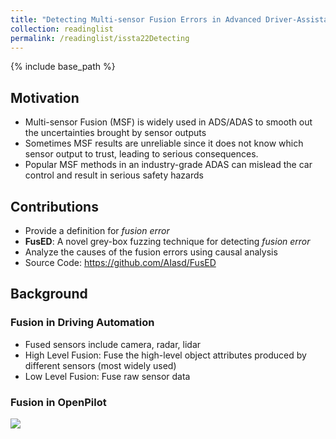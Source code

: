 ```yaml
---
title: "Detecting Multi-sensor Fusion Errors in Advanced Driver-Assistance Systems"
collection: readinglist
permalink: /readinglist/issta22Detecting
---
```


{% include base_path %}

## Motivation
- Multi-sensor Fusion (MSF) is widely used in ADS/ADAS to smooth out the uncertainties brought by sensor outputs  
- Sometimes MSF results are unreliable since it does not know which sensor output to trust, leading to serious consequences.
- Popular MSF methods in an industry-grade ADAS can mislead the
car control and result in serious safety hazards 

## Contributions
- Provide a definition for *fusion error*
- **FusED**: A novel grey-box fuzzing technique for detecting *fusion error*
- Analyze the causes of the fusion errors using causal analysis
- Source Code: https://github.com/AIasd/FusED

## Background
### Fusion in Driving Automation
- Fused sensors include camera, radar, lidar
- High Level Fusion: Fuse the high-level object attributes produced by different sensors (most widely used)
- Low Level Fusion: Fuse raw sensor data
### Fusion in OpenPilot
<img src="../images/fusion.png">
